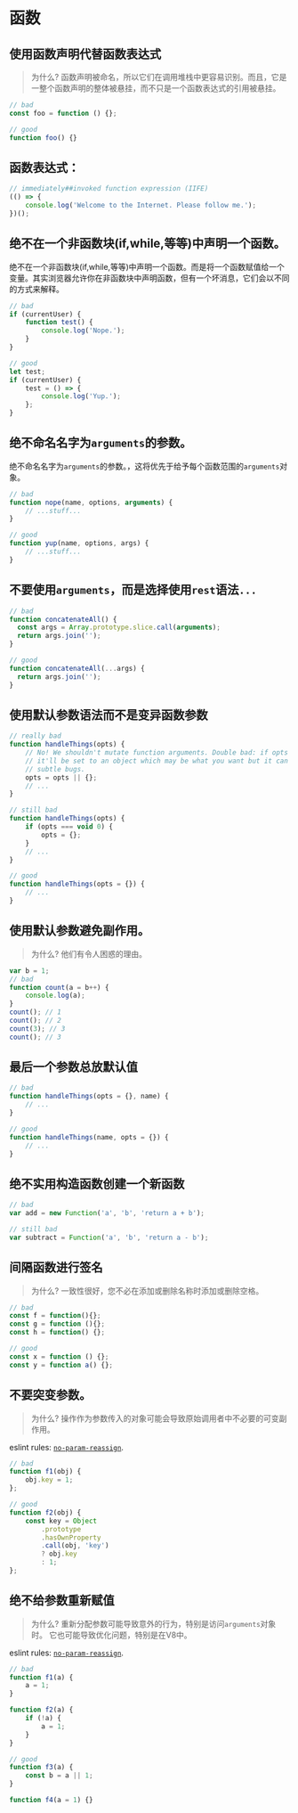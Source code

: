 # 函数

## 使用函数声明代替函数表达式

> 为什么? 函数声明被命名，所以它们在调用堆栈中更容易识别。而且，它是一整个函数声明的整体被悬挂，而不只是一个函数表达式的引用被悬挂。

```javascript
// bad
const foo = function () {};

// good
function foo() {}
```

## 函数表达式：

```javascript
// immediately##invoked function expression (IIFE)
(() => {
    console.log('Welcome to the Internet. Please follow me.');
})();
```

## 绝不在一个非函数块(if,while,等等)中声明一个函数。
绝不在一个非函数块(if,while,等等)中声明一个函数。而是将一个函数赋值给一个变量。其实浏览器允许你在非函数块中声明函数，但有一个坏消息，它们会以不同的方式来解释。

```javascript
// bad
if (currentUser) {
    function test() {
        console.log('Nope.');
    }
}

// good
let test;
if (currentUser) {
    test = () => {
        console.log('Yup.');
    };
}
```

## 绝不命名名字为`arguments`的参数。

绝不命名名字为`arguments`的参数。，这将优先于给予每个函数范围的`arguments`对象。

```javascript
// bad
function nope(name, options, arguments) {
    // ...stuff...
}

// good
function yup(name, options, args) {
    // ...stuff...
}
```

## 不要使用`arguments`，而是选择使用`rest`语法`...`

  ```javascript
  // bad
  function concatenateAll() {
    const args = Array.prototype.slice.call(arguments);
    return args.join('');
  }

  // good
  function concatenateAll(...args) {
    return args.join('');
  }
  ```

## 使用默认参数语法而不是变异函数参数

```javascript
// really bad
function handleThings(opts) {
    // No! We shouldn't mutate function arguments. Double bad: if opts is falsy
    // it'll be set to an object which may be what you want but it can introduce
    // subtle bugs.
    opts = opts || {};
    // ...
}

// still bad
function handleThings(opts) {
    if (opts === void 0) {
        opts = {};
    }
    // ...
}

// good
function handleThings(opts = {}) {
    // ...
}
```

## 使用默认参数避免副作用。

> 为什么? 他们有令人困惑的理由。

```javascript
var b = 1;
// bad
function count(a = b++) {
    console.log(a);
}
count(); // 1
count(); // 2
count(3); // 3
count(); // 3
```

## 最后一个参数总放默认值

```javascript
// bad
function handleThings(opts = {}, name) {
    // ...
}

// good
function handleThings(name, opts = {}) {
    // ...
}
```

## 绝不实用构造函数创建一个新函数

```javascript
// bad
var add = new Function('a', 'b', 'return a + b');

// still bad
var subtract = Function('a', 'b', 'return a - b');
```

## 间隔函数进行签名

> 为什么? 一致性很好，您不必在添加或删除名称时添加或删除空格。


```javascript
// bad
const f = function(){};
const g = function (){};
const h = function() {};

// good
const x = function () {};
const y = function a() {};
```


## 不要突变参数。

> 为什么? 操作作为参数传入的对象可能会导致原始调用者中不必要的可变副作用。

eslint rules: [`no-param-reassign`](http://eslint.org/docs/rules/no-param-reassign.html).

```javascript
// bad
function f1(obj) {
    obj.key = 1;
};

// good
function f2(obj) {
    const key = Object
        .prototype
        .hasOwnProperty
        .call(obj, 'key')
        ? obj.key
        : 1;
};
```

## 绝不给参数重新赋值

> 为什么? 重新分配参数可能导致意外的行为，特别是访问`arguments`对象时。 它也可能导致优化问题，特别是在V8中。

eslint rules: [`no-param-reassign`](http://eslint.org/docs/rules/no-param-reassign.html).

```javascript
// bad
function f1(a) {
    a = 1;
}

function f2(a) {
    if (!a) {
        a = 1;
    }
}

// good
function f3(a) {
    const b = a || 1;
}

function f4(a = 1) {}
```

